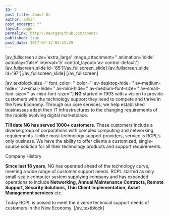 ```yaml
---
ID: 2
post_title: About Us
author: admin
post_excerpt: ""
layout: page
permalink: http://nextgenithub.com/about/
published: true
post_date: 2017-07-12 04:15:29
---
```

[av_fullscreen size='extra_large' image_attachment='' animation='slide' autoplay='false' interval='5' control_layout='av-control-default']
[av_fullscreen_slide id='85'][/av_fullscreen_slide]
[av_fullscreen_slide id='97'][/av_fullscreen_slide]
[/av_fullscreen]

[av_textblock size='' font_color='' color='' av-desktop-hide='' av-medium-hide='' av-small-hide='' av-mini-hide='' av-medium-font-size='' av-small-font-size='' av-mini-font-size='']
<strong>NG</strong> started in 1993 with a vision to provide customers with the technology support they need to compete and thrive in the New Economy. Through our core services, we help established businesses adapt their IT infrastructures to the changing requirements of the rapidly evolving digital marketplace.

<strong>Till date NG has served 1000+ customers</strong>. These customers include a diverse group of corporations with complex computing and networking requirements. Unlike most technology support providers, service is RCPL’s only business. We have the ability to offer clients a customized, single-source solution for all their technology products and support requirements.

<span class="txt6">Company History</span>

<strong>Since last 18 years</strong>, NG has operated ahead of the technology curve, meeting a wide range of customer support needs. RCPL started as only small-scale computer system supplying company and has expanded operations to include <strong>Networking, Annual Maintenance Contracts, Remote Support, Security Solutions, Thin Client Implementation, Asset Management services</strong> etc.

Today RCPL is poised to meet the diverse technical support needs of customers in the New Economy.
[/av_textblock]